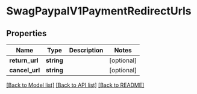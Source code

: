 # SwagPaypalV1PaymentRedirectUrls

## Properties
Name | Type | Description | Notes
------------ | ------------- | ------------- | -------------
**return_url** | **string** |  | [optional] 
**cancel_url** | **string** |  | [optional] 

[[Back to Model list]](../../README.md#documentation-for-models) [[Back to API list]](../../README.md#documentation-for-api-endpoints) [[Back to README]](../../README.md)

